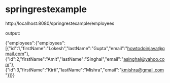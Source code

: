 # springrestexample

http://localhost:8080/springrestexample/employees

output:

{"employees":{"employees":[{"id":1,"firstName":"Lokesh","lastName":"Gupta","email":"howtodoinjava@gmail.com"},{"id":2,"firstName":"Amit","lastName":"Singhal","email":"asinghal@yahoo.com"},{"id":3,"firstName":"Kirti","lastName":"Mishra","email":"kmishra@gmail.com"}]}}
